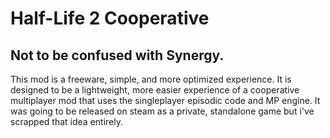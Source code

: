 # Half-Life 2 Cooperative

## Not to be confused with Synergy.

This mod is a freeware, simple, and more optimized experience. It is designed to be a lightweight, more easier experience of a cooperative multiplayer mod that uses the singleplayer episodic code and MP engine.
It was going to be released on steam as a private, standalone game but i've scrapped that idea entirely.


